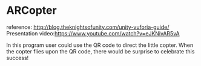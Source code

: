 # ARCopter
reference: http://blog.theknightsofunity.com/unity-vuforia-guide/
Presentation video:https://www.youtube.com/watch?v=eJKNivAR5vA


In this program user could use the QR code to direct the little copter. When the copter flies upon the QR code, there would be surprise to celebrate this success!
